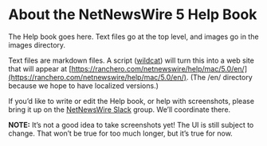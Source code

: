 # About the NetNewsWire 5 Help Book

The Help book goes here. Text files go at the top level, and images go in the images directory.

Text files are markdown files. A script ([wildcat](https://github.com/brentsimmons/wildcat)) will turn this into a web site that will appear at [https://ranchero.com/netnewswire/help/mac/5.0/en/](https://ranchero.com/netnewswire/help/mac/5.0/en/). (The /en/ directory because we hope to have localized versions.)

If you’d like to write or edit the Help book, or help with screenshots, please bring it up on the [NetNewsWire Slack](https://netnewswire.slack.com/join/shared_invite/enQtNjM4MDA1MjQzMDkzLTNlNjBhOWVhYzdhYjA4ZWFhMzQ1MTUxYjU0NTE5ZGY0YzYwZWJhNjYwNTNmNTg2NjIwYWY4YzhlYzk5NmU3ZTc) group. We’ll coordinate there.

**NOTE:** It’s not a good idea to take screenshots yet! The UI is still subject to change. That won’t be true for too much longer, but it’s true for now.
